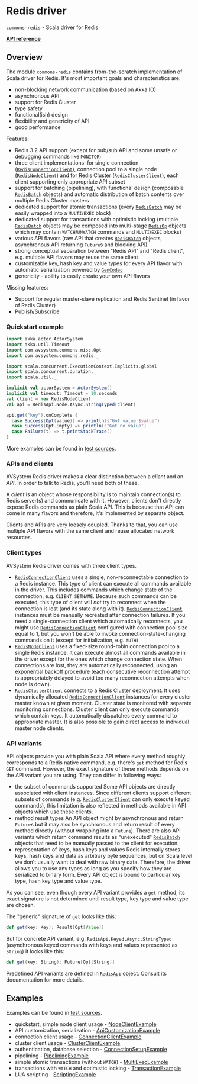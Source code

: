 # Redis driver

`commons-redis` - Scala driver for Redis

**[API reference](http://avsystem.github.io/scala-commons/api/com/avsystem/commons/redis/index.html)**

## Overview

The module `commons-redis` contains from-the-scratch implementation of Scala driver for Redis. It's most important goals
and characteristics are:
* non-blocking network communication (based on Akka IO)
* asynchronous API
* support for Redis Cluster
* type safety
* functional(ish) design
* flexibility and genericity of API
* good performance

Features: 
* Redis 3.2 API support (except for pub/sub API and some unsafe or debugging commands like `MONITOR`)
* three client implementations: for single connection ([`RedisConnectionClient`](http://avsystem.github.io/scala-commons/api/com/avsystem/commons/redis/RedisConnectionClient.html)), 
  connection pool to a single node ([`RedisNodeClient`](http://avsystem.github.io/scala-commons/api/com/avsystem/commons/redis/RedisNodeClient.html)) 
  and for Redis Cluster ([`RedisClusterClient`](http://avsystem.github.io/scala-commons/api/com/avsystem/commons/redis/RedisClusterClient.html)), 
  each client supporting only appropriate API subset
* support for batching (pipelining), with functional design (composable [`RedisBatch`](http://avsystem.github.io/scala-commons/api/com/avsystem/commons/redis/RedisBatch.html) objects)
  and automatic distribution of batch contents over multiple Redis Cluster masters
* dedicated support for atomic transactions (every [`RedisBatch`](http://avsystem.github.io/scala-commons/api/com/avsystem/commons/redis/RedisBatch.html) 
  may be easily wrapped into a `MULTI`/`EXEC` block)
* dedicated support for transactions with optimistic locking (multiple [`RedisBatch`](http://avsystem.github.io/scala-commons/api/com/avsystem/commons/redis/RedisBatch.html) 
  objects may be composed into multi-stage [`RedisOp`](http://avsystem.github.io/scala-commons/api/com/avsystem/commons/redis/RedisOp.html) 
  objects which may contain `WATCH`/`UNWATCH` commands and `MULTI`/`EXEC` blocks)
* various API flavors (raw API that creates [`RedisBatch`](http://avsystem.github.io/scala-commons/api/com/avsystem/commons/redis/RedisBatch.html) 
  objects, asynchronous API returning `Future`s and blocking API)
* strong conceptual separation between "Redis API" and "Redis client", e.g. multiple API flavors may reuse the same client
* customizable key, hash key and value types for every API flavor with automatic serialization powered by 
  [`GenCodec`](../GenCodec.md)
* genericity - ability to easily create your own API flavors

Missing features:
* Support for regular master-slave replication and Redis Sentinel (in favor of Redis Cluster)
* Publish/Subscribe

### Quickstart example

```scala
import akka.actor.ActorSystem
import akka.util.Timeout
import com.avsystem.commons.misc.Opt
import com.avsystem.commons.redis._

import scala.concurrent.ExecutionContext.Implicits.global
import scala.concurrent.duration._
import scala.util._

implicit val actorSystem = ActorSystem()
implicit val timeout: Timeout = 10.seconds
val client = new RedisNodeClient
val api = RedisApi.Node.Async.StringTyped(client)

api.get("key").onComplete {
  case Success(Opt(value)) => println(s"Got value $value")
  case Success(Opt.Empty) => println(s"Got no value")
  case Failure(t) => t.printStackTrace()
}
```

More examples can be found in [test sources](https://github.com/AVSystem/scala-commons/tree/master/commons-redis/src/test/scala/com/avsystem/commons/redis/examples).

### APIs and clients

AVSystem Redis driver makes a clear distinction between a _client_ and an _API_. In order to talk to Redis, you'll
need both of these.

A _client_ is an object whose responsibility is to maintain connection(s) to Redis server(s) and communicate with it.
However, clients don't directly expose Redis commands as plain Scala API. This is because that API can come in many
flavors and therefore, it's implemented by separate object. 

Clients and APIs are very loosely coupled. Thanks to that, you can use multiple API flavors with the same client and
reuse allocated network resources.

### Client types

AVSystem Redis driver comes with three client types.
* [`RedisConnectionClient`](http://avsystem.github.io/scala-commons/api/com/avsystem/commons/redis/RedisConnectionClient.html) 
  uses a single, non-reconnectable connection to a Redis instance. This type of client can execute all
  commands available in the driver. This includes commands which change state of the connection, e.g. `CLIENT SETNAME`.
  Because such commands can be executed, this type of client will _not_ try to reconnect when the connection is lost
  (and its state along with it). [`RedisConnectionClient`](http://avsystem.github.io/scala-commons/api/com/avsystem/commons/redis/RedisConnectionClient.html) 
  instances must be manually recreated after connection
  failures. If you need a single-connection client which automatically reconnects, you might use [`RedisConnectionClient`](http://avsystem.github.io/scala-commons/api/com/avsystem/commons/redis/RedisNodeClient.html) configured
  with connection pool size equal to 1, but you won't be able to invoke connection-state-changing commands on it
  (except for initialization, e.g. `AUTH`)
* [`RedisNodeClient`](http://avsystem.github.io/scala-commons/api/com/avsystem/commons/redis/RedisNodeClient.html) uses a fixed-size round-robin connection pool to a single Redis instance. It can execute almost all 
  commands available in the driver except for the ones which change connection state. When connections are lost, they are
  automatically reconnected, using an exponential backoff procedure (each consecutive reconnection attempt is appropriately
  delayed to avoid too many reconnection attempts when node is down).
* [`RedisClusterClient`](http://avsystem.github.io/scala-commons/api/com/avsystem/commons/redis/RedisClusterClient.html) connects to a Redis Cluster deployment. It uses dynamically allocated [`RedisConnectionClient`](http://avsystem.github.io/scala-commons/api/com/avsystem/commons/redis/RedisNodeClient.html) instances
  for every cluster master known at given moment. Cluster state is monitored with separate monitoring connections.
  Cluster client can only execute commands which contain keys. It automatically dispatches every command to appropriate
  master. It is also possible to gain direct access to individual master node clients.
  
### API variants

API objects provide you with plain Scala API where every method roughly corresponds to a Redis native command, e.g.
there's `get` method for Redis `GET` command. However, the exact signature of these methods depends on the API variant
you are using. They can differ in following ways:

* the subset of commands supported
  Some API objects are directly associated with client instances. Since different clients support different subsets
  of commands (e.g. [`RedisClusterClient`](http://avsystem.github.io/scala-commons/api/com/avsystem/commons/redis/RedisClusterClient.html) 
  can only execute keyed commands), this limitation is also reflected in methods
  available in API objects which use these clients.
* method result types
  An API object might by asynchronous and return `Future`s but it may also be synchronous and return result of every
  method directly (without wrapping into a `Future`). There are also API variants which return command results as 
  "unexecuted" [`RedisBatch`](http://avsystem.github.io/scala-commons/api/com/avsystem/commons/redis/RedisBatch.html) 
  objects that need to be manually passed to the client for execution.
* representation of keys, hash keys and values
  Redis internally stores keys, hash keys and data as arbitrary byte sequences, but on Scala level we don't usually want
  to deal with raw binary data. Therefore, the driver allows you to use any types as long as you specify how they are 
  serialized to binary form. Every API object is bound to particular key type, hash key type and value type.
  
As you can see, even though every API variant provides a `get` method, its exact signature is not determined until
result type, key type and value type are chosen.

The "generic" signature of `get` looks like this:

```scala
def get(key: Key): Result[Opt[Value]]
```

But for concrete API variant, e.g. `RedisApi.Keyed.Async.StringTyped` (asynchronous keyed commands with keys and values 
represented as `String`) it looks like this:

```scala
def get(key: String): Future[Opt[String]]
```

Predefined API variants are defined in [`RedisApi`](http://avsystem.github.io/scala-commons/api/com/avsystem/commons/redis/RedisApi$.html)
object. Consult its documentation for more details.

## Examples

Examples can be found in [test sources](https://github.com/AVSystem/scala-commons/tree/master/commons-redis/src/test/scala/com/avsystem/commons/redis/examples).

* quickstart, simple node client usage - [NodeClientExample](https://github.com/AVSystem/scala-commons/blob/master/commons-redis/src/test/scala/com/avsystem/commons/redis/examples/NodeClientExample.scala)
* API customization, serialization - [ApiCustomizationExample](https://github.com/AVSystem/scala-commons/blob/master/commons-redis/src/test/scala/com/avsystem/commons/redis/examples/ApiCustomizationExample.scala)
* connection client usage - [ConnectionClientExample](https://github.com/AVSystem/scala-commons/blob/master/commons-redis/src/test/scala/com/avsystem/commons/redis/examples/ConnectionClientExample.scala)
* cluster client usage - [ClusterClientExample](https://github.com/AVSystem/scala-commons/blob/master/commons-redis/src/test/scala/com/avsystem/commons/redis/examples/ClusterClientExample.scala)
* authentication, database selection - [ConnectionSetupExample](https://github.com/AVSystem/scala-commons/blob/master/commons-redis/src/test/scala/com/avsystem/commons/redis/examples/ConnectionSetupExample.scala)
* pipelining - [PipeliningExample](https://github.com/AVSystem/scala-commons/blob/master/commons-redis/src/test/scala/com/avsystem/commons/redis/examples/PipeliningExample.scala)
* simple atomic transactions (without `WATCH`) - [MultiExecExample](https://github.com/AVSystem/scala-commons/blob/master/commons-redis/src/test/scala/com/avsystem/commons/redis/examples/MultiExecExample.scala)
* transactions with `WATCH` and optimistic locking - [TransactionExample](https://github.com/AVSystem/scala-commons/blob/master/commons-redis/src/test/scala/com/avsystem/commons/redis/examples/TransactionExample.scala)
* LUA scripting - [ScriptingExample](https://github.com/AVSystem/scala-commons/blob/master/commons-redis/src/test/scala/com/avsystem/commons/redis/examples/ScriptingExample.scala)
